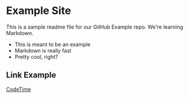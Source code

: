 # Example Site

This is a sample readme file for our GitHub Example repo. We're learning Markdown.

* This is meant to be an example
* Markdown is really fast
* Pretty cool, right?

## Link Example
[CodeTime](https://www.youtube.com/watch?v=yXY3f9jw7fg) 